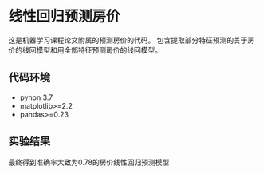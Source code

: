 # 线性回归预测房价
这是机器学习课程论文附属的预测房价的代码。
包含提取部分特征预测的关于房价的线回模型和用全部特征预测房价的线回模型。

## 代码环境

 - pyhon 3.7
 - matplotlib>=2.2
 - pandas>=0.23

## 实验结果
最终得到准确率大致为0.78的房价线性回归预测模型